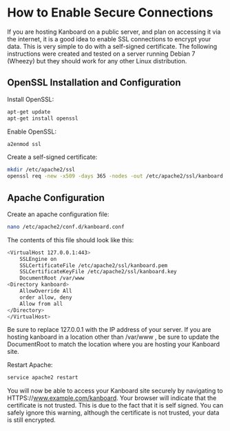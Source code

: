 How to Enable Secure Connections
================================

If you are hosting Kanboard on a public server, and plan on accessing it via the internet, it is a good idea to enable SSL connections to encrypt your data. This is very simple to do with a self-signed certificate. The following instructions were created and tested on a server running Debian 7 (Wheezy) but they should work for any other Linux distribution. 

OpenSSL Installation and Configuration
--------------------------------------
Install OpenSSL: 

```bash
apt-get update
apt-get install openssl
```
Enable OpenSSL: 

```bash 
a2enmod ssl 
```

Create a self-signed certificate: 

```bash
mkdir /etc/apache2/ssl
openssl req -new -x509 -days 365 -nodes -out /etc/apache2/ssl/kanboard.pem -keyout /etc/apache2/ssl/kanboard.key
```

Apache Configuration
--------------------
Create an apache configuration file: 

```bash
nano /etc/apache2/conf.d/kanboard.conf 
``` 

The contents of this file should look like this: 

```bash 
<VirtualHost 127.0.0.1:443>
	SSLEngine on 
	SSLCertificateFile /etc/apache2/ssl/kanboard.pem
	SSLCertificateKeyFile /etc/apache2/ssl/kanboard.key
	DocumentRoot /var/www
<Directory kanboard>
	AllowOverride All 
	order allow, deny
	Allow from all 
</Directory>
</VirtualHost>
```

Be sure to replace 127.0.0.1 with the IP address of your server. If you are hosting kanboard in a location other than /var/www , be sure to update the DocumentRoot to match the location where you are hosting your Kanboard site. 

Restart Apache: 

```bash
service apache2 restart 
``` 

You will now be able to access your Kanboard site securely by navigating to HTTPS://www.example.com/kanboard. Your browser will indicate that the certificate is not trusted. This is due to the fact that it is self signed. You can safely ignore this warning, although the certificate is not trusted, your data is still encrypted. 
